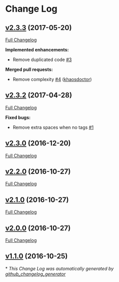 # Change Log

## [v2.3.3](https://github.com/khaosdoctor/knoblr/tree/v2.3.3) (2017-05-20)
[Full Changelog](https://github.com/khaosdoctor/knoblr/compare/v2.3.2...v2.3.3)

**Implemented enhancements:**

- Remove duplicated code [\#3](https://github.com/khaosdoctor/knoblr/issues/3)

**Merged pull requests:**

- Remove complexity [\#4](https://github.com/khaosdoctor/knoblr/pull/4) ([khaosdoctor](https://github.com/khaosdoctor))

## [v2.3.2](https://github.com/khaosdoctor/knoblr/tree/v2.3.2) (2017-04-28)
[Full Changelog](https://github.com/khaosdoctor/knoblr/compare/v2.3.0...v2.3.2)

**Fixed bugs:**

- Remove extra spaces when no tags [\#1](https://github.com/khaosdoctor/knoblr/issues/1)

## [v2.3.0](https://github.com/khaosdoctor/knoblr/tree/v2.3.0) (2016-12-20)
[Full Changelog](https://github.com/khaosdoctor/knoblr/compare/v2.2.0...v2.3.0)

## [v2.2.0](https://github.com/khaosdoctor/knoblr/tree/v2.2.0) (2016-10-27)
[Full Changelog](https://github.com/khaosdoctor/knoblr/compare/v2.1.0...v2.2.0)

## [v2.1.0](https://github.com/khaosdoctor/knoblr/tree/v2.1.0) (2016-10-27)
[Full Changelog](https://github.com/khaosdoctor/knoblr/compare/v2.0.0...v2.1.0)

## [v2.0.0](https://github.com/khaosdoctor/knoblr/tree/v2.0.0) (2016-10-27)
[Full Changelog](https://github.com/khaosdoctor/knoblr/compare/v1.1.0...v2.0.0)

## [v1.1.0](https://github.com/khaosdoctor/knoblr/tree/v1.1.0) (2016-10-25)


\* *This Change Log was automatically generated by [github_changelog_generator](https://github.com/skywinder/Github-Changelog-Generator)*